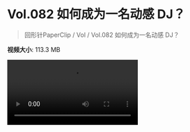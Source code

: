 # Vol.082  如何成为一名动感 DJ？

> 回形针PaperClip / Vol / Vol.082  如何成为一名动感 DJ？

**视频大小**: 113.3 MB

<div class="video"><video src="https://file.hsyhx.top/video/PaperClip/Vol/082.mp4" controls preload>🤔 您的浏览器不支持 video 标签</video></div>